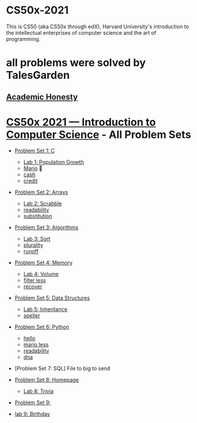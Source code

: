 # CS50x-2021
This is CS50 (aka CS50x through edX), Harvard University's introduction to the intellectual enterprises of computer science and the art of programming.

# all problems were solved by TalesGarden

## [Academic Honesty](https://cs50.harvard.edu/x/2021/honesty/)

# [CS50x 2021 — Introduction to Computer Science](https://cs50.harvard.edu/x/2021/) - All Problem Sets

- [Problem Set 1: C](/Problem%20Set%201)
  - [Lab 1: Population Growth](/Problem%20Set%201/lab1)
  - [Mario](/Problem%20Set%201/mario) :mushroom:
  - [cash](/Problem%20Set%201/cash)
  - [credit](/Problem%20Set%201)


- [Problem Set 2: Arrays](/Problem%20Set%202)
  - [Lab 2: Scrabble](/Problem%20Set%202/lab2)
  - [readability](/Problem%20Set%202/readability)
  - [substitution](/Problem%20Set%202/substitution)

- [Problem Set 3: Algorithms](/Problem%20Set%203)
  - [Lab 3: Sort](/Problem%20Set%203/lab3/lab3)
  - [plurality](/Problem%20Set%203/plurality)
  - [runoff](/Problem%20Set%203/runoff)



- [Problem Set 4: Memory](/Problem%20Set%204)
  - [Lab 4: Volume](/Problem%20Set%204)
  - [filter less](/Problem%20Set%204/filter)
  - [recover](/Problem%20Set%204/recover)

- [Problem Set 5: Data Structures](/Problem%20Set%205)
  - [Lab 5: Inheritance](/Problem%20Set%205/lab5)
  - [speller](/Problem%20Set%205/speller)

- [Problem Set 6: Python ](/Problem%20Set%206)
  - [hello](/Problem%20Set%206)
  - [mario less](/Problem%20Set%206)
  - [readability](/Problem%20Set%206)
  - [dna](/Problem%20Set%206/dna)

- [Problem Set 7: SQL] File to big to send

- [Problem Set 8: Homepage](/Problem%20Set%208/homepage)
  - [Lab 8: Trivia](/Problem%20Set%208/homepage/lab8) 

- [Problem Set 9:]()
 - [lab 9: Birthday](/Problem%20Set%209/lab9)

